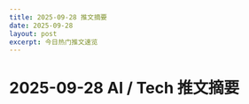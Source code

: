 ```yaml
---
title: 2025-09-28 推文摘要
date: 2025-09-28
layout: post
excerpt: 今日热门推文速览
---
```


# 2025-09-28 AI / Tech 推文摘要

